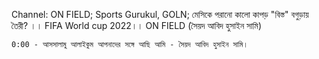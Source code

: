 Channel: ON FIELD; Sports Gurukul, GOLN;
মেসিকে পরানো কালো কাপড় "বিস্ত" বগুড়ায় তৈরী? ।। FIFA World cup 2022।। ON FIELD (সৈয়দ আবিদ হুসাইন সামি)

    0:00 - আসসালামু আলাইকুম আপনাদের সঙ্গে আছি আমি - সৈয়দ আবিদ হুসাইন সামি।

